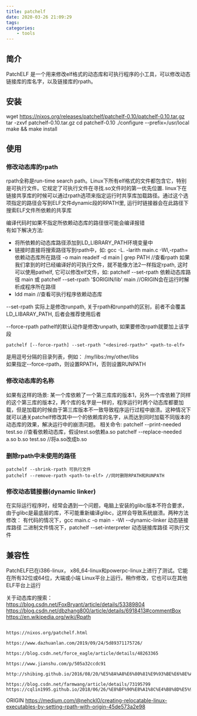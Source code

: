 ```yaml
---
title: patchelf
date: 2020-03-26 21:09:29
tags:
categories:
    - tools
---
```



<!-- more -->
## 简介   
PatchELF 是一个用来修改elf格式的动态库和可执行程序的小工具，可以修改动态链接库的库名字，以及链接库的rpath。  

## 安装   
wget https://nixos.org/releases/patchelf/patchelf-0.10/patchelf-0.10.tar.gz
tar -zxvf patchelf-0.10.tar.gz
cd patchelf-0.10
./configure --prefix=/usr/local
make && make install

## 使用   
###  修改动态库的rpath   
rpath全称是run-time search path。Linux下所有elf格式的文件都包含它，特别是可执行文件。它规定了可执行文件在寻找.so文件时的第一优先位置. linux下在链接共享库的时候可以通过rpath选项来指定运行时共享库加载路径。通过这个选项指定的路径会写到ELF文件dynamic段的RPATH里, 运行时链接器会在此路径下搜索ELF文件所依赖的共享库   

编译代码时如果不指定所依赖动态库的路径很可能会编译报错  
有如下解决方法:
* 将所依赖的动态库路径添加到LD_LIBRARY_PATH环境变量中
* 链接时直接将搜索路径写到rpath中，如:
  gcc -L. -larith main.c -Wl,-rpath=依赖动态库所在路径 -o main 
  readelf -d main | grep PATH   //查看rpath
  如果我们拿到的时已经编译好的可执行文件，就不能像方法2一样指定rpath,
  这时可以使用pathelf, 它可以修改elf文件，如:
  patchelf  --set-rpath 依赖动态库路径 main 或
  patchelf  --set-rpath '$ORIGIN/lib' main //ORIGIN会在运行时解析成程序所在路径
* ldd main //查看可执行程序依赖动态库

--set-rpath 实际上是修改runpath, 关于rpath和runpath的区别，前者不会覆盖LD_LIBARAY_PATH, 后者会推荐使用后者

--force-rpath pathelf的默认动作是修改runpath, 如果要修改rpath就要加上该字段

```
patchelf [--force-rpath] --set-rpath "<desired-rpath>" <path-to-elf>

```
<desired-path> 是用逗号分隔的目录列表，例如： /my/libs:/my/other/libs   
如果指定--force-rpath，则设置RPATH，否则设置RUNPATH    


### 修改动态库的名称
如果有这样的场景: 某一个库依赖了一个第三库库的版本1，另外一个库依赖了同样的这个第三库的版本2，两个库的名字是一样的，程序运行时两个动态库都要加载，但是加载的时候由于第三库版本不一致导致程序运行过程中崩溃。这种情况下就可以通关patchelf修改其中一个的依赖库的名字，从而达到同时加载不同版本的动态库的效果，解决运行中的崩溃问题。
相关命令:
patchelf --print-needed test.so //查看依赖动态库，假设test.so依赖a.so
patchelf --replace-needed a.so b.so test.so //将a.so改成b.so

### 删除rpath中未使用的路径
    patchelf --shrink-rpath 可执行文件
    patchelf --remove-rpath <path-to-elf> //同时删除RPATH和RUNPATH   

### 修改动态链接器(dynamic linker)
在实际运行程序时，经常会遇到一个问题，电脑上安装的glibc版本不符合要求，由于glibc是最底层的库，不可能重新编译glibc，这样会导致系统崩溃。两种方法修改：
有代码的情况下，gcc main.c -o main - -Wl --dynamic-linker 动态链接库路径
二进制文件情况下，patchelf --set-interpreter 动态链接库路径 可执行文件


## 兼容性 
PatchELF已在i386-linux， x86_64-linux和powerpc-linux上进行了测试。它能在所有32位或64位，大端或小端   Linux平台上运行。稍作修改，它也可以在其他ELF平台上运行   

关于动态库的搜索：
https://blog.csdn.net/FoxBryant/article/details/53389804
https://blog.csdn.net/dbzhang800/article/details/6918413#commentBox
https://en.wikipedia.org/wiki/Rpath


                                                                                                                             https://nixos.org/patchelf.html
                                                                                                                              https://www.dazhuanlan.com/2019/09/24/5d89371175726/
                                                                                                                             https://blog.csdn.net/force_eagle/article/details/48263365
                                                                                                                             https://www.jianshu.com/p/505a32ccdc91
                                                                                                                             http://shibing.github.io/2016/08/20/%E5%8A%A8%E6%80%81%E9%93%BE%E6%8E%A5%E4%B8%8Erpath/
                                                                                                                             https://blog.csdn.net/farmwang/article/details/73195799                                                                                                                     https://cqlin1995.github.io/2018/06/26/%E8%BF%90%E8%A1%8C%E4%B8%8D%E5%90%8Cglibc%E7%89%88%E6%9C%AC%E7%9A%84%E6%96%87%E4%BB%B6/

ORIGIN
https://medium.com/@nehckl0/creating-relocatable-linux-executables-by-setting-rpath-with-origin-45de573a2e98